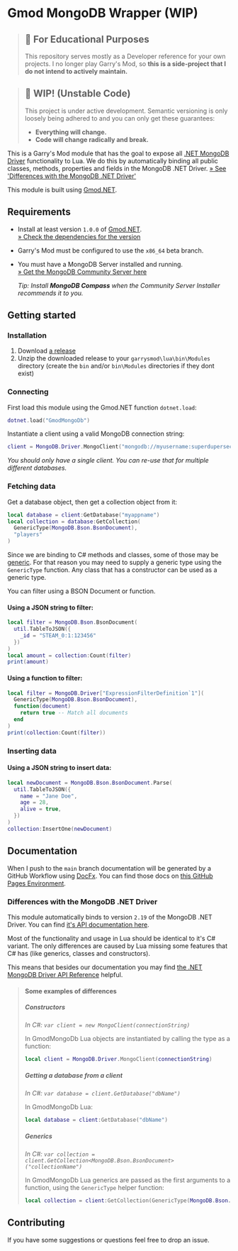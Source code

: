 # Gmod MongoDB Wrapper (WIP)

> ## 🏫 For Educational Purposes
> This repository serves mostly as a Developer reference for your own projects. I no longer play Garry's Mod, so **this is a side-project that I do not intend to actively maintain.**

> ## 🚧 WIP! (Unstable Code)
> This project is under active development. Semantic versioning is only loosely being adhered to and you can only get these guarantees:
> * **Everything will change.**
> * **Code will change radically and break.**

This is a Garry's Mod module that has the goal to expose all [.NET MongoDB Driver](https://docs.mongodb.com/drivers/csharp/) functionality to Lua. We do this by automatically binding all public classes, methods, properties and fields in the MongoDB .NET Driver. [&raquo; See 'Differences with the MongoDB .NET Driver'](#differences-with-the-mongodb-net-driver)

This module is built using [Gmod.NET](https://github.com/GmodNET/GmodDotNet).

## Requirements

* Install at least version `1.0.0` of [Gmod.NET](https://github.com/GmodNET/GmodDotNet).    
    [&raquo; Check the dependencies for the version](https://github.com/luttje/gmod-net-mongodb/network/dependencies)
* Garry's Mod must be configured to use the `x86_64` beta branch.
* You must have a MongoDB Server installed and running.    
    [&raquo; Get the MongoDB Community Server here](https://www.mongodb.com/try/download/community)

    *Tip: Install **MongoDB Compass** when the Community Server Installer recommends it to you.*

## Getting started

### Installation

1. Download [a release](https://github.com/luttje/gmod-net-mongodb/releases)
2. Unzip the downloaded release to your `garrysmod\lua\bin\Modules` directory (create the `bin` and/or `bin\Modules` directories if they dont exist)

### Connecting
First load this module using the Gmod&period;NET function `dotnet.load`:
```lua
dotnet.load("GmodMongoDb")
```

Instantiate a client using a valid MongoDB connection string:
```lua
client = MongoDB.Driver.MongoClient("mongodb://myusername:superdupersecretpassword@127.0.0.1:27017/myappname?retryWrites=true&w=majority")
```
*You should only have a single client. You can re-use that for multiple different databases.*

### Fetching data
Get a database object, then get a collection object from it:
```lua
local database = client:GetDatabase("myappname")
local collection = database:GetCollection(
  GenericType(MongoDB.Bson.BsonDocument), 
  "players"
)
```
Since we are binding to C# methods and classes, some of those may be [generic](https://learn.microsoft.com/en-us/dotnet/csharp/fundamentals/types/generics). For that reason you may need to supply a generic type using the `GenericType` function. Any class that has a constructor can be used as a generic type.

You can filter using a BSON Document or function. 

#### Using a JSON string to filter:
```lua
local filter = MongoDB.Bson.BsonDocument(
  util.TableToJSON({
    _id = "STEAM_0:1:123456"
  })
)
local amount = collection:Count(filter)
print(amount)
```

#### Using a function to filter:
```lua
local filter = MongoDB.Driver["ExpressionFilterDefinition`1"](
  GenericType(MongoDB.Bson.BsonDocument),
  function(document)
    return true -- Match all documents
  end
)
print(collection:Count(filter))
```

### Inserting data

#### Using a JSON string to insert data:
```lua
local newDocument = MongoDB.Bson.BsonDocument.Parse(
  util.TableToJSON({
    name = "Jane Doe",
    age = 28,
    alive = true,
  })
)
collection:InsertOne(newDocument)
```

## Documentation

When I push to the `main` branch documentation will be generated by a GitHub Workflow using [DocFx](https://dotnet.github.io/docfx/). You can find those docs on [this GitHub Pages Environment](https://luttje.github.io/gmod-net-mongodb/).

### Differences with the MongoDB .NET Driver

This module automatically binds to version `2.19` of the MongoDB .NET Driver. You can find [it's API documentation here](
https://mongodb.github.io/mongo-csharp-driver/2.19/apidocs/).

Most of the functionality and usage in Lua should be identical to it's C# variant. The only differences are caused by Lua missing some features that C# has (like generics, classes and constructors).

This means that besides our documentation you may find [the .NET MongoDB Driver API Reference](https://mongodb.github.io/mongo-csharp-driver/2.19/apidocs/) helpful.


> #### Some examples of differences
> 
> ##### Constructors
> *In C#: `var client = new MongoClient(connectionString)`*
> 
> In GmodMongoDb Lua objects are instantiated by calling the type as a function:
> ```lua
> local client = MongoDB.Driver.MongoClient(connectionString)
> ```
>
> ##### Getting a database from a client
> *In C#: `var database = client.GetDatabase("dbName")`*
>
> In GmodMongoDb Lua:
> ```lua
> local database = client:GetDatabase("dbName")
> ```
> 
> ##### Generics
> *In C#: `var collection = client.GetCollection<MongoDB.Bson.BsonDocument>("collectionName")`*
>
> In GmodMongoDb Lua generics are passed as the first arguments to a function, using the `GenericType` helper function:
> ```lua
> local collection = client:GetCollection(GenericType(MongoDB.Bson.BsonDocument), "collectionName")
> ```
> 

## Contributing

If you have some suggestions or questions feel free to drop an issue.
